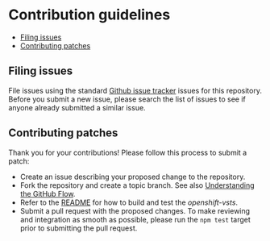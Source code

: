 # Contribution guidelines

<!-- TOC depthFrom:2 -->

- [Filing issues](#filing-issues)
- [Contributing patches](#contributing-patches)

<!-- /TOC -->

## Filing issues

File issues using the standard [Github issue tracker](https://github.com/hferentschik/openshift-vsts.git/) issues for this repository.
Before you submit a new issue, please search the list of issues to see if anyone already submitted a similar issue.

## Contributing patches

Thank you for your contributions! Please follow this process to submit a patch:

- Create an issue describing your proposed change to the repository.
- Fork the repository and create a topic branch.
  See also [Understanding the GitHub Flow](https://guides.github.com/introduction/flow/).
- Refer to the [README](./README.md) for how to build and test the _openshift-vsts_.
- Submit a pull request with the proposed changes.
  To make reviewing and integration as smooth as possible, please run the `npm test` target prior to submitting the pull request.
